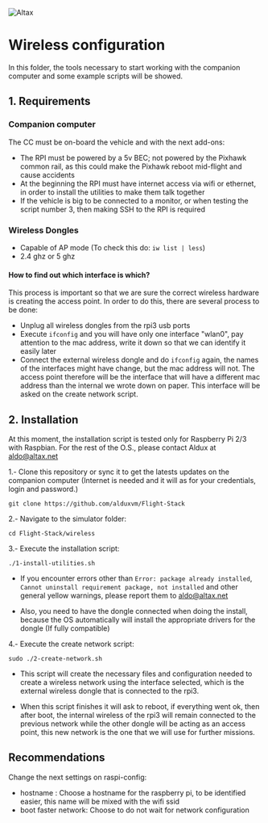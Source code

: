 ![Altax](https://altax.net/images/altax.png "Altax")

# Wireless configuration 

In this folder, the tools necessary to start working with the companion computer and some example scripts will be showed.

## 1. Requirements

### Companion computer 

The CC must be on-board the vehicle and with the next add-ons:

* The RPI must be powered by a 5v BEC; not powered by the Pixhawk common rail, as this could make the Pixhawk reboot mid-flight and cause accidents
* At the beginning the RPI must have internet access via wifi or ethernet, in order to install the utilities to make them talk together
* If the vehicle is big to be connected to a monitor, or when testing the script number 3, then making SSH to the RPI is required

### Wireless Dongles

* Capable of AP mode (To check this do: `iw list | less`)
* 2.4 ghz or 5 ghz

#### How to find out which interface is which?

This process is important so that we are sure the correct wireless hardware is creating the access point. In order to do this, there are several process to be done:

* Unplug all wireless dongles from the rpi3 usb ports
* Execute `ifconfig` and you will have only one interface "wlan0", pay attention to the mac address, write it down so that we can identify it easily later
* Connect the external wireless dongle and do `ifconfig` again, the names of the interfaces might have change, but the mac address will not. The access point therefore will be the interface that will have a different mac address than the internal we wrote down on paper. This interface will be asked on the create network script. 

## 2. Installation

At this moment, the installation script is tested only for Raspberry Pi 2/3 with Raspbian. For the rest of the O.S., please contact Aldux at aldo@altax.net

1.- Clone this repository or sync it to get the latests updates on the companion computer (Internet is needed and it will as for your credentials, login and password.)
```
git clone https://github.com/alduxvm/Flight-Stack
```

2.- Navigate to the simulator folder:
```
cd Flight-Stack/wireless
```

3.- Execute the installation script: 
```
./1-install-utilities.sh
```

* If you encounter errors other than `Error: package already installed`, `Cannot uninstall requirement package, not installed` and other general yellow warnings, please report them to aldo@altax.net

* Also, you need to have the dongle connected when doing the install, because the OS automatically will install the appropriate drivers for the dongle (If fully compatible)

4.- Execute the create network script:
```
sudo ./2-create-network.sh
```

* This script will create the necessary files and configuration needed to create a wireless network using the interface selected, which is the external wireless dongle that is connected to the rpi3.

* When this script finishes it will ask to reboot, if everything went ok, then after boot, the internal wireless of the rpi3 will remain connected to the previous network while the other dongle will be acting as an access point, this new network is the one that we will use for further missions.

## Recommendations

Change the next settings on raspi-config:

* hostname : Choose a hostname for the raspberry pi, to be identified easier, this name will be mixed with the wifi ssid
* boot faster network: Choose to do not wait for network configuration
